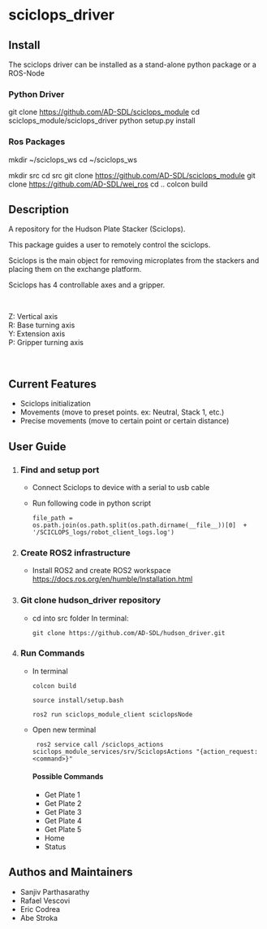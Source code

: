 # sciclops_driver




## Install

The sciclops driver can be installed as a stand-alone python package or a ROS-Node 

### Python Driver

  git clone https://github.com/AD-SDL/sciclops_module
  cd sciclops_module/sciclops_driver
  python setup.py install 

### Ros Packages

  mkdir ~/sciclops_ws
  cd ~/sciclops_ws

  mkdir src
  cd src
  git clone https://github.com/AD-SDL/sciclops_module
  git clone https://github.com/AD-SDL/wei_ros
  cd ..
  colcon build


## Description
A repository for the Hudson Plate Stacker (Sciclops).

This package guides a user to remotely control the sciclops.

Sciclops is the main object for removing microplates from the stackers and placing them on the exchange platform.

Sciclops has 4 controllable axes and a gripper.
<p>&nbsp;</p>
        Z: Vertical axis <br>
        R: Base turning axis <br>
        Y: Extension axis <br>
        P: Gripper turning axis

<p>&nbsp;</p>

## Current Features
* Sciclops initialization
* Movements (move to preset points. ex: Neutral, Stack 1, etc.)
* Precise movements (move to certain point or certain distance)

## User Guide
1. ### Find and setup port
    * Connect Sciclops to device with a serial to usb cable
    * Run following code in python script
    
          file_path = os.path.join(os.path.split(os.path.dirname(__file__))[0]  + '/SCICLOPS_logs/robot_client_logs.log')
        
2. ### Create ROS2 infrastructure
     * Install ROS2 and create ROS2 workspace
        https://docs.ros.org/en/humble/Installation.html
              
3. ### Git clone hudson_driver repository 
     * cd into src folder
In terminal:
    
           git clone https://github.com/AD-SDL/hudson_driver.git

4. ### Run Commands
     * In terminal
        
           colcon build
         
           source install/setup.bash 
     
           ros2 run sciclops_module_client sciclopsNode

     * Open new terminal

            ros2 service call /sciclops_actions sciclops_module_services/srv/SciclopsActions "{action_request: <command>}"

        #### Possible Commands
        * Get Plate 1
        * Get Plate 2
        * Get Plate 3
        * Get Plate 4
        * Get Plate 5
        * Home
        * Status



## Authos and Maintainers
* Sanjiv Parthasarathy
* Rafael Vescovi
* Eric Codrea
* Abe Stroka
